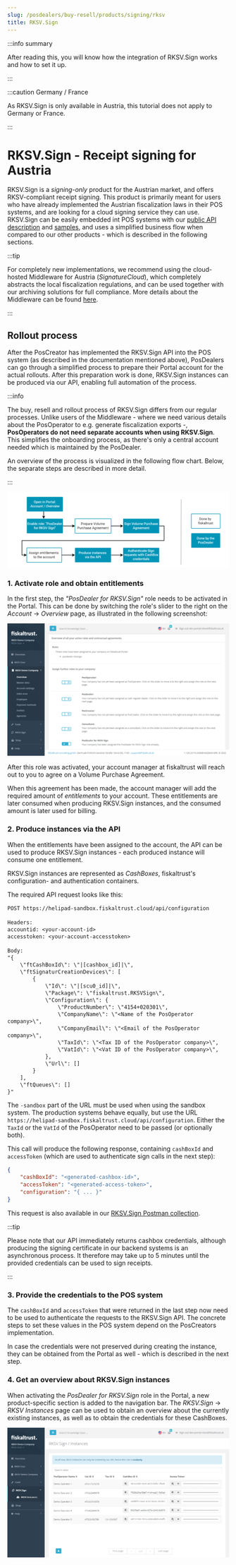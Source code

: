 ```yaml
---
slug: /posdealers/buy-resell/products/signing/rksv
title: RKSV.Sign
---
```


:::info summary

After reading this, you will know how the integration of RKSV.Sign works and how to set it up.

:::

:::caution Germany / France

As RKSV.Sign is only available in Austria, this tutorial does not apply to Germany or France.

:::

# RKSV.Sign - Receipt signing for Austria
RKSV.Sign is a _signing-only_ product for the Austrian market, and offers RKSV-compliant receipt signing. This product is primarily meant for users who have already implemented the Austrian fiscalization laws in their POS systems, and are looking for a cloud signing service they can use. RKSV.Sign can be easily embedded int POS systems with our [public API description](/docs/poscreators/signing/austria/api) and [samples](https://rksvsign-samples.docs.fiskaltrust.cloud/), and uses a simplified business flow when compared to our other products - which is described in the following sections.

:::tip

For completely new implementations, we recommend using the cloud-hosted Middleware for Austria (_SignatureCloud_), which completely abstracts the local fiscalization regulations, and can be used together with our archiving solutions for full compliance. More details about the Middleware can be found [here](../middleware.md).

:::

## Rollout process
After the PosCreator has implemented the RKSV.Sign API into the POS system (as described in the documentation mentioned above), PosDealers can go through a simplified process to prepare their Portal account for the actual rollouts. After this preparation work is done, RKSV.Sign instances can be produced via our API, enabling full automation of the process.

:::info

The buy, resell and rollout process of RKSV.Sign differs from our regular processes. Unlike users of the Middleware - where we need various details about the PosOperator to e.g. generate fiscalization exports -, **PosOperators do not need separate accounts when using RKSV.Sign**.\
This simplifies the onboarding process, as there's only a central account needed which is maintained by the PosDealer.

An overview of the process is visualized in the following flow chart. Below, the separate steps are described in more detail.

:::

![rksv-sign-process](../../images/rksv-sign.png)

### 1. Activate role and obtain entitlements
In the first step, the _"PosDealer for RKSV.Sign"_ role needs to be activated in the Portal. This can be done by switching the role's slider to the right on the _Account_ -> _Overview_ page, as illustrated in the following screenshot:

![rksv-sign-role](../../images/rksv-sign-role.png)

After this role was activated, your account manager at fiskaltrust will reach out to you to agree on a Volume Purchase Agreement.

When this agreement has been made, the account manager will add the required amount of _entitlements_ to your account. These entitlements are later consumed when producing RKSV.Sign instances, and the consumed amount is later used for billing.

### 2. Produce instances via the API
When the entitlements have been assigned to the account, the API can be used to produce RKSV.Sign instances - each produced instance will consume one entitlement.

RKSV.Sign instances are represented as _CashBoxes_, fiskaltrust's configuration- and authentication containers. 

The required API request looks like this:

```
POST https://helipad-sandbox.fiskaltrust.cloud/api/configuration

Headers:
accountid: <your-account-id>
accesstoken: <your-account-accesstoken>

Body:
"{
    \"ftCashBoxId\": \"|[cashbox_id]|\",
    \"ftSignaturCreationDevices\": [
        {
            \"Id\": \"|[scu0_id]|\",
            \"Package\": \"fiskaltrust.RKSVSign\",
            \"Configuration\": {
                \"ProductNumber\": \"4154+020301\",
                \"CompanyName\": \"<Name of the PosOperator company>\",
                \"CompanyEmail\": \"<Email of the PosOperator company>\",
                \"TaxId\": \"<Tax ID of the PosOperator company>\",
                \"VatId\": \"<Vat ID of the PosOperator company>\",
            },
            \"Url\": []
        }
    ],
    \"ftQueues\": []
}"
```

The `-sandbox` part of the URL must be used when using the sandbox system. The production systems behave equally, but use the URL `https://helipad-sandbox.fiskaltrust.cloud/api/configuration`. Either the `TaxId` or the `VatId` of the PosOperator need to be passed (or optionally both).


This call will produce the following response, containing `cashBoxId` and `accessToken` (which are used to authenticate sign calls in the next step):

```json
{
    "cashBoxId": "<generated-cashbox-id>",
    "accessToken": "<generated-access-token>",
    "configuration": "{ ... }"
}
```


This request is also available in our [RKSV.Sign Postman collection](https://rksvsign-samples.docs.fiskaltrust.cloud/#c7c7014d-ce3e-4577-aeff-f5e302d15b4b).

:::tip

Please note that our API immediately returns cashbox credentials, although producing the signing certificate in our backend systems is an asynchronous process. It therefore may take up to 5 minutes until the provided credentials can be used to sign receipts.

:::

### 3. Provide the credentials to the POS system
The `cashBoxId` and `accessToken` that were returned in the last step now need to be used to authenticate the requests to the RKSV.Sign API. The concrete steps to set these values in the POS system depend on the PosCreators implementation.

In case the credentials were not preserved during creating the instance, they can be obtained from the Portal as well - which is described in the next step.

### 4. Get an overview about RKSV.Sign instances
When activating the _PosDealer for RKSV.Sign_ role in the Portal, a new product-specific section is added to the navigation bar. The _RKSV.Sign_ -> _RKSV Instances_ page can be used to obtain an overview about the currently existing instances, as well as to obtain the credentials for these CashBoxes.

![rksv-sign-list](../../images/rksv-sign-list.png)
